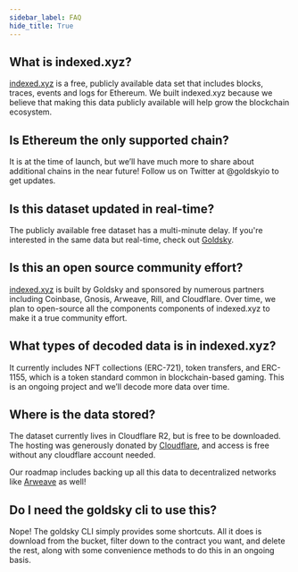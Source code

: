 ```yaml
---
sidebar_label: FAQ
hide_title: True
---
```


## What is indexed.xyz?

[indexed.xyz](http://indexed.xyz) is a free, publicly available data set that includes blocks, traces, events and logs for Ethereum. We built indexed.xyz because we believe that making this data publicly available will help grow the blockchain ecosystem.

## Is Ethereum the only supported chain?

It is at the time of launch, but we’ll have much more to share about additional chains in the near future! Follow us on Twitter at @goldskyio to get updates.

## Is this dataset updated in real-time?

The publicly available free dataset has a multi-minute delay. If you're interested in the same data but real-time, check out [Goldsky](https://goldsky.com).

## Is this an open source community effort?

[indexed.xyz](https://indexed.xyz) is built by Goldsky and sponsored by numerous partners including Coinbase, Gnosis, Arweave, Rill, and Cloudflare. Over time, we plan to open-source all the components components of indexed.xyz to make it a true community effort.

## What types of decoded data is in indexed.xyz?

It currently includes NFT collections (ERC-721), token transfers, and ERC-1155, which is a token standard common in blockchain-based gaming. This is an ongoing project and we’ll decode more data over time.

## Where is the data stored?

The dataset currently lives in Cloudflare R2, but is free to be downloaded. The hosting was generously donated by [Cloudflare](https://cloudflare.com), and access is free without any cloudflare account needed.

Our roadmap includes backing up all this data to decentralized networks like [Arweave](https://www.arweave.org/) as well!

## Do I need the goldsky cli to use this?

Nope! The goldsky CLI simply provides some shortcuts. All it does is download from the bucket, filter down to the contract you want, and delete the rest, along with some convenience methods to do this in an ongoing basis.
